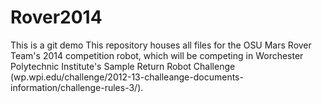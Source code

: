 Rover2014
=========
This is a git demo
This repository houses all files for the OSU Mars Rover Team's 2014 competition robot, which will be competing in Worchester Polytechnic Institute's Sample Return Robot Challenge (wp.wpi.edu/challenge/2012-13-challeange-documents-information/challenge-rules-3/).
